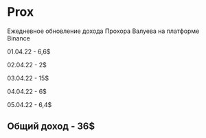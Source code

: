 # Prox
Ежедневное обновление дохода Прохора Валуева на платформе Binance 

01.04.22 - 6,6$

02.04.22 - 2$

03.04.22 - 15$

04.04.22 - 6$

05.04.22 - 6,4$

Общий доход - 36$
-------------------
